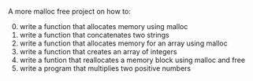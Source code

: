 A more malloc free project on how to:


0. write a function that allocates memory using malloc
1. write a function that concatenates two strings
2. write a function that allocates memory for an array using malloc
3. write a function that creates an array of integers
4. write a funtion that reallocates a memory block using malloc and free
5. write a program that multiplies two positive numbers
